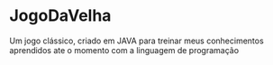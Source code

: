 # JogoDaVelha
Um jogo clássico, criado em JAVA para treinar meus conhecimentos aprendidos ate o momento com a linguagem de programação
